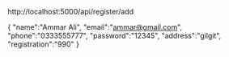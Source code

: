 http://localhost:5000/api/register/add

{
    "name":"Ammar Ali",
    "email":"ammar@gmail.com",
    "phone":"0333555777",
    "password":"12345",
    "address":"gilgit",
    "registration":"990"
}
